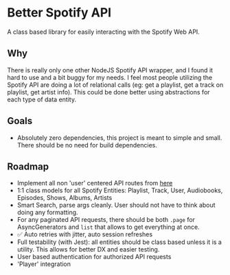 # Better Spotify API

A class based library for easily interacting with the Spotify Web API.

## Why

There is really only one other NodeJS Spotify API wrapper, and I found it hard to use and a bit buggy for my needs. I feel most people utilizing the Spotify API are doing a lot of relational calls (eg: get a playlist, get a track on playlist, get artist info). This could be done better using abstractions for each type of data entity.

## Goals

- Absolutely zero dependencies, this project is meant to simple and small. There should be no need for build dependencies.

## Roadmap

- Implement all non 'user' centered API routes from [here](https://developer.spotify.com/documentation/web-api/reference/#/)
- 1:1 class models for all Spotify Entities: Playlist, Track, User, Audiobooks, Episodes, Shows, Albums, Artists
- Smart Search, parse args cleanly. User should not have to think about doing any formatting.
- For any paginated API requests, there should be both `.page` for AsyncGenerators and `list` that allows to get everything at once.
- :white_check_mark: Auto retries with jitter, auto session refreshes
- Full testability (with Jest): all entities should be class based unless it is a utility. This allows for better DX and easier testing.
- User based authentication for authorized API requests
- 'Player' integration
